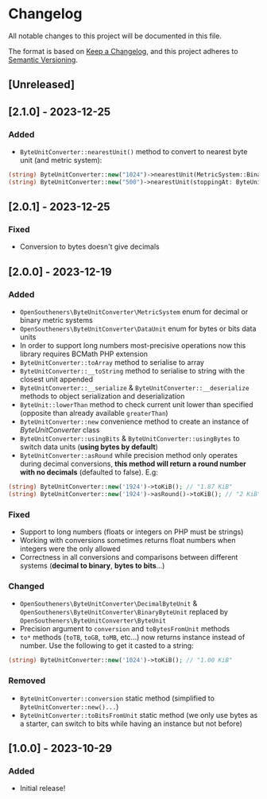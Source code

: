 # Changelog

All notable changes to this project will be documented in this file.

The format is based on [Keep a Changelog](https://keepachangelog.com/en/1.0.0/),
and this project adheres to [Semantic Versioning](https://semver.org/spec/v2.0.0.html).

## [Unreleased]

## [2.1.0] - 2023-12-25

### Added

- `ByteUnitConverter::nearestUnit()` method to convert to nearest byte unit (and metric system):

```php
(string) ByteUnitConverter::new("1024")->nearestUnit(MetricSystem::Binary); // 1 KiB
(string) ByteUnitConverter::new("500")->nearestUnit(stoppingAt: ByteUnit::KB); // 0.50 KB
```

## [2.0.1] - 2023-12-25

### Fixed

- Conversion to bytes doesn't give decimals

## [2.0.0] - 2023-12-19

### Added

- `OpenSoutheners\ByteUnitConverter\MetricSystem` enum for decimal or binary metric systems
- `OpenSoutheners\ByteUnitConverter\DataUnit` enum for bytes or bits data units
- In order to support long numbers most-precisive operations now this library requires BCMath PHP extension
- `ByteUnitConverter::toArray` method to serialise to array
- `ByteUnitConverter::__toString` method to serialise to string with the closest unit appended
- `ByteUnitConverter::__serialize` & `ByteUnitConverter::__deserialize` methods to object serialization and deserialization
- `ByteUnit::lowerThan` method to check current unit lower than specified (opposite than already available `greaterThan`)
- `ByteUnitConverter::new` convenience method to create an instance of _ByteUnitConverter_ class
- `ByteUnitConverter::usingBits` & `ByteUnitConverter::usingBytes` to switch data units (**using bytes by default**)
- `ByteUnitConverter::asRound` while precision method only operates during decimal conversions, **this method will return a round number with no decimals** (defaulted to false). E.g:

```php
(string) ByteUnitConverter::new('1924')->toKiB(); // "1.87 KiB"
(string) ByteUnitConverter::new('1924')->asRound()->toKiB(); // "2 KiB"
```

### Fixed

- Support to long numbers (floats or integers on PHP must be strings)
- Working with conversions sometimes returns float numbers when integers were the only allowed
- Correctness in all conversions and comparisons between different systems (**decimal to binary**, **bytes to bits**...)

### Changed

- `OpenSoutheners\ByteUnitConverter\DecimalByteUnit` & `OpenSoutheners\ByteUnitConverter\BinaryByteUnit` replaced by `OpenSoutheners\ByteUnitConverter\ByteUnit`
- Precision argument to `conversion` and `toBytesFromUnit` methods 
- `to*` methods (`toTB`, `toGB`, `toMB`, etc...) now returns instance instead of number. Use the following to get it casted to a string:

```php
(string) ByteUnitConverter::new('1024')->toKiB(); // "1.00 KiB"
```

### Removed

- `ByteUnitConverter::conversion` static method (simplified to `ByteUnitConverter::new()...`)
- `ByteUnitConverter::toBitsFromUnit` static method (we only use bytes as a starter, can switch to bits while having an instance but not before)

## [1.0.0] - 2023-10-29

### Added

- Initial release!
